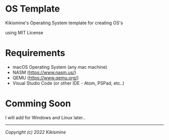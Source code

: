 # OS Template

Kikismine's Operating System template for creating OS's

using MIT License

# Requirements
- macOS Operating System (any mac machine)
- NASM (https://www.nasm.us/)
- QEMU (https://www.qemu.org/)
- Visual Studio Code (or other IDE - Atom, PSPad, etc..)

# Comming Soon
I will add for Windows and Linux later..

---
*Copyright (c) 2022 Kikismine*
